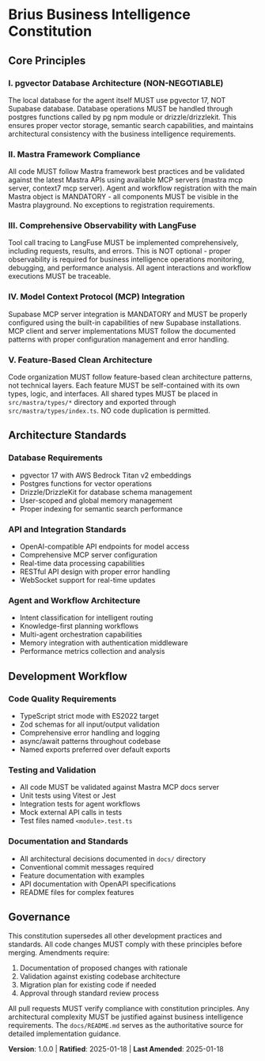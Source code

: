 <!--
Sync Impact Report:
- Version change: [TEMPLATE] → 1.0.0 (Initial constitution based on docs/README.md)
- Modified principles: All template placeholders replaced with project-specific principles
- Added sections: Architecture Standards, Development Workflow
- Removed sections: None
- Templates requiring updates:
  ✅ Updated constitution.md
  ✅ Validated plan-template.md (Constitution Check section aligns with new principles)
  ✅ Validated spec-template.md (Requirements and success criteria align with architecture standards)
  ✅ Validated tasks-template.md (Testing and implementation phases support constitution requirements)
  ✅ Validated other templates (checklist-template.md, agent-file-template.md compatible)
- Follow-up TODOs: Monitor compliance during actual implementation phases
-->

# Brius Business Intelligence Constitution

## Core Principles

### I. pgvector Database Architecture (NON-NEGOTIABLE)
The local database for the agent itself MUST use pgvector 17, NOT Supabase database. Database operations MUST be handled through postgres functions called by pg npm module or drizzle/drizzlekit. This ensures proper vector storage, semantic search capabilities, and maintains architectural consistency with the business intelligence requirements.

### II. Mastra Framework Compliance
All code MUST follow Mastra framework best practices and be validated against the latest Mastra APIs using available MCP servers (mastra mcp server, context7 mcp server). Agent and workflow registration with the main Mastra object is MANDATORY - all components MUST be visible in the Mastra playground. No exceptions to registration requirements.

### III. Comprehensive Observability with LangFuse
Tool call tracing to LangFuse MUST be implemented comprehensively, including requests, results, and errors. This is NOT optional - proper observability is required for business intelligence operations monitoring, debugging, and performance analysis. All agent interactions and workflow executions MUST be traceable.

### IV. Model Context Protocol (MCP) Integration
Supabase MCP server integration is MANDATORY and MUST be properly configured using the built-in capabilities of new Supabase installations. MCP client and server implementations MUST follow the documented patterns with proper configuration management and error handling.

### V. Feature-Based Clean Architecture
Code organization MUST follow feature-based clean architecture patterns, not technical layers. Each feature MUST be self-contained with its own types, logic, and interfaces. All shared types MUST be placed in `src/mastra/types/*` directory and exported through `src/mastra/types/index.ts`. NO code duplication is permitted.

## Architecture Standards

### Database Requirements
- pgvector 17 with AWS Bedrock Titan v2 embeddings
- Postgres functions for vector operations
- Drizzle/DrizzleKit for database schema management
- User-scoped and global memory management
- Proper indexing for semantic search performance

### API and Integration Standards
- OpenAI-compatible API endpoints for model access
- Comprehensive MCP server configuration
- Real-time data processing capabilities
- RESTful API design with proper error handling
- WebSocket support for real-time updates

### Agent and Workflow Architecture
- Intent classification for intelligent routing
- Knowledge-first planning workflows
- Multi-agent orchestration capabilities
- Memory integration with authentication middleware
- Performance metrics collection and analysis

## Development Workflow

### Code Quality Requirements
- TypeScript strict mode with ES2022 target
- Zod schemas for all input/output validation
- Comprehensive error handling and logging
- async/await patterns throughout codebase
- Named exports preferred over default exports

### Testing and Validation
- All code MUST be validated against Mastra MCP docs server
- Unit tests using Vitest or Jest
- Integration tests for agent workflows
- Mock external API calls in tests
- Test files named `<module>.test.ts`

### Documentation and Standards
- All architectural decisions documented in `docs/` directory
- Conventional commit messages required
- Feature documentation with examples
- API documentation with OpenAPI specifications
- README files for complex features

## Governance

This constitution supersedes all other development practices and standards. All code changes MUST comply with these principles before merging. Amendments require:

1. Documentation of proposed changes with rationale
2. Validation against existing codebase architecture
3. Migration plan for existing code if needed
4. Approval through standard review process

All pull requests MUST verify compliance with constitution principles. Any architectural complexity MUST be justified against business intelligence requirements. The `docs/README.md` serves as the authoritative source for detailed implementation guidance.

**Version**: 1.0.0 | **Ratified**: 2025-01-18 | **Last Amended**: 2025-01-18